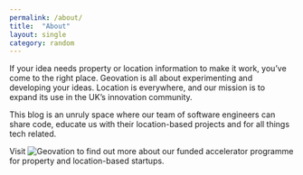 ```yaml
---
permalink: /about/
title:  "About"
layout: single
category: random
---
```


If your idea needs property or location information to make it work, you’ve come to the right place. Geovation is all about experimenting and developing your ideas. Location is everywhere, and our mission is to expand its use in the UK’s innovation community.

This blog is an unruly space where our team of software engineers can share code, educate us with their location-based projects and for all things tech related. 

Visit  ![Geovation](https://geovation.uk/programme/) to find out more about our funded accelerator programme for property and location-based startups. 

